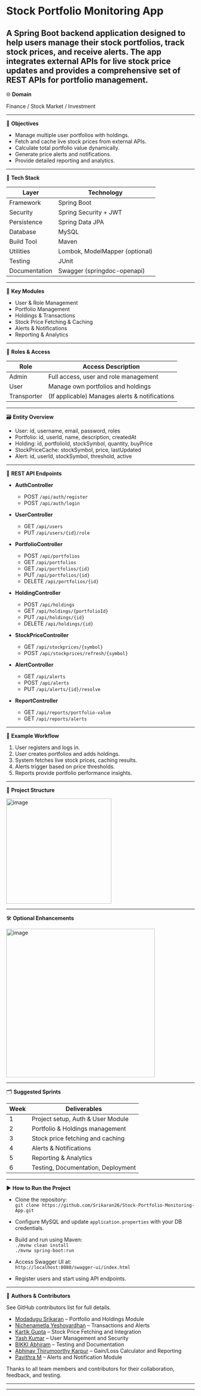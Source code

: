 
# Stock Portfolio Monitoring App

A Spring Boot backend application designed to help users manage their stock portfolios, track stock prices, and receive alerts. The app integrates external APIs for live stock price updates and provides a comprehensive set of REST APIs for portfolio management.
------------------------------------------------------------------------------------------------

🌐 **Domain**

Finance / Stock Market / Investment

------------------------------------------------------------------------------------------------

🎯 **Objectives**

- Manage multiple user portfolios with holdings.
- Fetch and cache live stock prices from external APIs.
- Calculate total portfolio value dynamically.
- Generate price alerts and notifications.
- Provide detailed reporting and analytics.

------------------------------------------------------------------------------------------------

🧱 **Tech Stack**

| Layer       | Technology                      |
|-------------|--------------------------------|
| Framework   | Spring Boot                    |
| Security    | Spring Security + JWT          |
| Persistence | Spring Data JPA                |
| Database    | MySQL                         |
| Build Tool  | Maven                         |
| Utilities   | Lombok, ModelMapper (optional)|
| Testing     | JUnit                         |
| Documentation | Swagger (springdoc-openapi)  |

------------------------------------------------------------------------------------------------

🧩 **Key Modules**

- User & Role Management
- Portfolio Management
- Holdings & Transactions
- Stock Price Fetching & Caching
- Alerts & Notifications
- Reporting & Analytics

------------------------------------------------------------------------------------------------

🔐 **Roles & Access**

| Role       | Access Description                             |
|------------|------------------------------------------------|
| Admin      | Full access, user and role management          |
| User       | Manage own portfolios and holdings             |
| Transporter| (If applicable) Manages alerts & notifications |

------------------------------------------------------------------------------------------------

🗃 **Entity Overview**

- User: id, username, email, password, roles
- Portfolio: id, userId, name, description, createdAt
- Holding: id, portfolioId, stockSymbol, quantity, buyPrice
- StockPriceCache: stockSymbol, price, lastUpdated
- Alert: id, userId, stockSymbol, threshold, active

------------------------------------------------------------------------------------------------

🔁 **REST API Endpoints**

- **AuthController**
  - POST `/api/auth/register`
  - POST `/api/auth/login`

- **UserController**
  - GET `/api/users`
  - PUT `/api/users/{id}/role`

- **PortfolioController**
  - POST `/api/portfolios`
  - GET `/api/portfolios`
  - GET `/api/portfolios/{id}`
  - PUT `/api/portfolios/{id}`
  - DELETE `/api/portfolios/{id}`

- **HoldingController**
  - POST `/api/holdings`
  - GET `/api/holdings/{portfolioId}`
  - PUT `/api/holdings/{id}`
  - DELETE `/api/holdings/{id}`

- **StockPriceController**
  - GET `/api/stockprices/{symbol}`
  - POST `/api/stockprices/refresh/{symbol}`

- **AlertController**
  - GET `/api/alerts`
  - POST `/api/alerts`
  - PUT `/api/alerts/{id}/resolve`

- **ReportController**
  - GET `/api/reports/portfolio-value`
  - GET `/api/reports/alerts`

------------------------------------------------------------------------------------------------

🧪 **Example Workflow**

1. User registers and logs in.
2. User creates portfolios and adds holdings.
3. System fetches live stock prices, caching results.
4. Alerts trigger based on price thresholds.
5. Reports provide portfolio performance insights.

------------------------------------------------------------------------------------------------

📁 **Project Structure**

<img width="281" alt="image" src="https://github.com/user-attachments/assets/d3620fc5-01ce-40d2-aa67-c746ffd4cb8d" />


------------------------------------------------------------------------------------------------

🛠 **Optional Enhancements**


<img width="397" alt="image" src="https://github.com/user-attachments/assets/89661a97-a9e2-4799-a997-aae3dcf26200" />

------------------------------------------------------------------------------------------------

🗂 **Suggested Sprints**

| Week  | Deliverables                            |
|-------|-----------------------------------------|
| 1     | Project setup, Auth & User Module       |
| 2     | Portfolio & Holdings management         |
| 3     | Stock price fetching and caching        |
| 4     | Alerts & Notifications                  |
| 5     | Reporting & Analytics                   |
| 6     | Testing, Documentation, Deployment      |


------------------------------------------------------------------------------------------------
▶️ **How to Run the Project**

- Clone the repository:  
  `git clone https://github.com/Srikaran26/Stock-Portfolio-Monitoring-App.git`

- Configure MySQL and update `application.properties` with your DB credentials.

- Build and run using Maven:  
  `./mvnw clean install`  
  `./mvnw spring-boot:run`

- Access Swagger UI at:  
  `http://localhost:8080/swagger-ui/index.html`

- Register users and start using API endpoints.

------------------------------------------------------------------------------------------------

👥 **Authors & Contributors**

See GitHub contributors list for full details.
- [Modadugu Srikaran](https://github.com/Srikaran26) – Portfolio and Holdings Module  
- [Nichenametla Yeshovardhan](https://github.com/ny3377) – Transactions and Alerts  
- [Kartik Gupta](https://github.com/Srikaran26) – Stock Price Fetching and Integration  
- [Yash Kumar](https://github.com/venomyash-02) – User Management and Security  
- [BIKKI Abhiram](https://github.com/BIKKIABHIRAM) – Testing and Documentation  
- [Abhinav Thirumoorthy Karpur](https://github.com/at5707) – Gain/Loss Calculator and Reporting  
- [Pavithra M](https://github.com/Pavithramutharasu) – Alerts and Notification Module  

Thanks to all team members and contributors for their collaboration, feedback, and testing.

------------------------------------------------------------------------------------------------
------------------------------------------------------------------------------------------------
